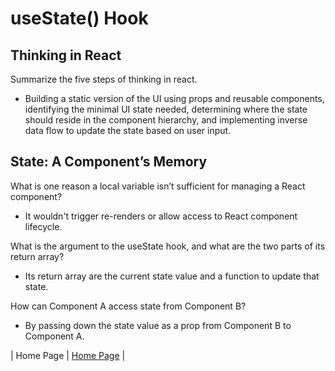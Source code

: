 # useState() Hook

## Thinking in React

Summarize the five steps of thinking in react.

- Building a static version of the UI using props and reusable components, identifying the minimal UI state needed, determining where the state should reside in the component hierarchy, and implementing inverse data flow to update the state based on user input.

## State: A Component’s Memory

What is one reason a local variable isn’t sufficient for managing a React component?

- It wouldn't trigger re-renders or allow access to React component lifecycle.

What is the argument to the useState hook, and what are the two parts of its return array?

- Its return array are the current state value and a function to update that state.

How can Component A access state from Component B?

- By passing down the state value as a prop from Component B to Component A.

| Home Page               | [Home Page](./README.md)                                |
